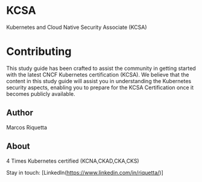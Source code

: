 # KCSA
Kubernetes and Cloud Native Security Associate (KCSA)

# Contributing
This study guide has been crafted to assist the community in getting started with the latest CNCF Kubernetes certification (KCSA).
We believe that the content in this study guide will assist you in understanding the Kubernetes security aspects, enabling you to prepare for the KCSA Certification once it becomes publicly available.


## Author
Marcos Riquetta
## About
4 Times Kubernetes certified (KCNA,CKAD,CKA,CKS) 

Stay in touch: [LinkedIn(https://www.linkedin.com/in/riquetta/)]
